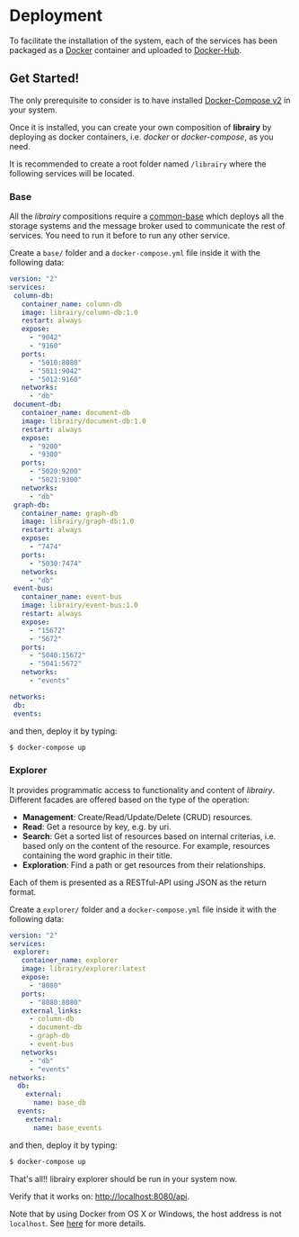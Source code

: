 # Deployment

To  facilitate  the  installation  of  the  system,  each of the services has  been  packaged  as  a  [Docker](https://www.docker.com/)  container  and  uploaded  to  [Docker-Hub](https://hub.docker.com/u/librairy/dashboard/). 

## Get Started!

The only prerequisite to consider is to have installed [Docker-Compose v2](https://docs.docker.com/compose/) in your system.

Once it is installed, you can create your own composition of **librairy** by deploying as docker containers, i.e. *docker* or *docker-compose*, as you need.

It is recommended to create a root folder named `/librairy` where the following services will be located.

### Base

All the *librairy* compositions require a [common-base](https://github.com/librairy/base) which deploys all the storage systems and the message broker used to communicate the rest of services. You need to run it before to run any other service.

Create a `base/` folder and a `docker-compose.yml` file inside it with the following data:

```yml
version: "2"
services:
 column-db:
   container_name: column-db
   image: librairy/column-db:1.0
   restart: always
   expose:
     - "9042"
     - "9160"
   ports:
     - "5010:8080"
     - "5011:9042"
     - "5012:9160"
   networks:
     - "db"
 document-db:
   container_name: document-db
   image: librairy/document-db:1.0
   restart: always
   expose:
     - "9200"
     - "9300"
   ports:
     - "5020:9200"
     - "5021:9300"
   networks:
     - "db"
 graph-db:
   container_name: graph-db
   image: librairy/graph-db:1.0
   restart: always
   expose:
     - "7474"
   ports:
     - "5030:7474"
   networks:
     - "db"
 event-bus:
   container_name: event-bus
   image: librairy/event-bus:1.0
   restart: always
   expose:
     - "15672"
     - "5672"
   ports:
     - "5040:15672"
     - "5041:5672"
   networks:
     - "events"

networks:
 db:
 events:
```
and then, deploy it by typing:

```sh
$ docker-compose up
```


### Explorer

It provides programmatic access to functionality and content of *librairy*. Different facades are offered based on the type of the operation:
* **Management**: Create/Read/Update/Delete (CRUD) resources.
* **Read**: Get a resource by key, e.g. by uri.
* **Search**: Get a sorted list of resources based on internal criterias, i.e. based only on the content of the resource. For example, resources containing the word graphic in their title.
* **Exploration**: Find a path or get resources from their relationships.

Each of them is presented as a RESTful-API using JSON as the return format.

Create a `explorer/` folder and a `docker-compose.yml` file inside it with the following data:

```yml
version: "2"
services:
 explorer:
   container_name: explorer
   image: librairy/explorer:latest
   expose:
     - "8080"
   ports:
     - "8080:8080"
   external_links:
     - column-db
     - document-db
     - graph-db
     - event-bus
   networks:
     - "db"
     - "events"
networks:
  db:
    external:
      name: base_db
  events:
    external:
      name: base_events

```

and then, deploy it by typing:

```sh
$ docker-compose up
```

That's all!! librairy explorer should be run in your system now.

Verify that it works on: [http://localhost:8080/api](http://localhost:8080/api).

Note that by using Docker from OS X or Windows, the host address is not `localhost`. See [here](https://docs.docker.com/engine/installation/mac/) for more details.